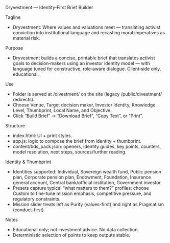 Dryvestment — Identity‑First Brief Builder

Tagline

- Dryvestment: Where values and valuations meet — translating activist conviction into institutional language and recasting moral imperatives as material risk.

Purpose

- Dryvestment builds a concise, printable brief that translates activist goals to decision‑makers using an investor identity model — with language tuned for constructive, role‑aware dialogue. Client‑side only, educational.

Use

- Folder is served at /divestment/ on the site (legacy /public/divestment/ redirects).
- Choose Venue, Target decision maker, Investor Identity, Knowledge Level, Thumbprint, Local Name, and Objective.
- Click “Build Brief” → “Download Brief”, “Copy Text”, or “Print”.

Structure

- index.html: UI + print styles.
- app.js: logic to compose the brief from identity + thumbprint.
- content/bds_pack.json: openers, identity guides, key points, counters, model resolution, next steps, sources/further reading.

Identity & Thumbprint

- Identities supported: Individual, Sovereign wealth fund, Public pension plan, Corporate pension plan, Endowment, Foundation, Insurance general account, Central bank/official institution, Government investor.
- Presets capture typical “what matters to them?” profiles; choose Custom to fine-tune mission emphasis, competitive pressure, and regulatory constraints.
- Mission slider treats left as Purity (values-first) and right as Pragmatism (conduct-first).

Notes

- Educational only; not investment advice. No data collection.
- Deterministic selection of points to keep outputs stable.
